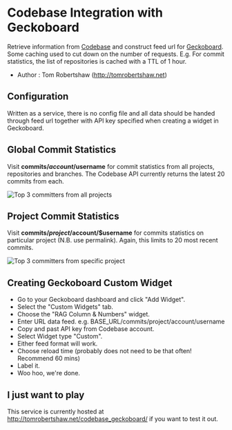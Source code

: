 # Codebase Integration with Geckoboard

Retrieve information from [Codebase](http://www.codebasehq.com/t/w1xzietlf7bit8qd) and construct feed url for [Geckoboard](geckoboard.com). Some caching used to cut down on the number of requests. E.g. For commit statistics, the list of repositories is cached with a TTL of 1 hour.

* Author : Tom Robertshaw (<http://tomrobertshaw.net>)

## Configuration

Written as a service, there is no config file and all data should be handed through feed url together with API key specified when creating a widget in Geckoboard.

## Global Commit Statistics

Visit **commits/$account/$username** for commit statistics from all projects, repositories and branches.  The Codebase API currently returns the latest 20 commits from each.

![Top 3 committers from all projects](http://tomrobertshaw.net/codebase_geckoboard/images/codebase-commits.png)

## Project Commit Statistics

Visit **commits/$project/$account/$username** for commits statistics on particular project (N.B. use permalink).  Again, this limits to 20 most recent commits.

![Top 3 committers from specific project](http://tomrobertshaw.net/codebase_geckoboard/images/codebase-project-commits.png)

## Creating Geckoboard Custom Widget

* Go to your Geckoboard dashboard and click "Add Widget".
* Select the "Custom Widgets" tab.
* Choose the "RAG Column & Numbers" widget.
* Enter URL data feed.  e.g. BASE_URL/commits/project/account/username
* Copy and past API key from Codebase account.
* Select Widget type "Custom".
* Either feed format will work.
* Choose reload time (probably does not need to be that often! Recommend 60 mins)
* Label it.
* Woo hoo, we're done.


## I just want to play

This service is currently hosted at http://tomrobertshaw.net/codebase_geckoboard/ if you want to test it out.
